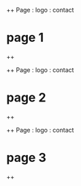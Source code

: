 ++ Page
: logo
: contact
# page 1
++

++ Page
: logo
: contact
# page 2
++

++ Page
: logo
: contact
# page 3
++